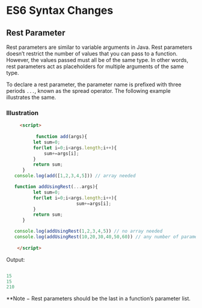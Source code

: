 # ES6 Syntax Changes

## Rest Parameter

Rest parameters are similar to variable arguments in Java. Rest parameters doesn’t restrict the number of values that you can pass to a function. However, the values passed must all be of the same type. In other words, rest parameters act as placeholders for multiple arguments of the same type.

To declare a rest parameter, the parameter name is prefixed with three periods `...`, known as the spread operator. The following example illustrates the same.

### Illustration

```html
     <script>
    
           function add(args){
          let sum=0;
          for(let i=0;i<args.length;i++){
              sum+=args[i];
          }
          return sum;
      }
   console.log(add([1,2,3,4,5])) // array needed

   function addUsingRest(...args){
          let sum=0;
          for(let i=0;i<args.length;i++){
                          sum+=args[i];
          }
          return sum;
      }

   console.log(addUsingRest(1,2,3,4,5)) // no array needed
   console.log(addUsingRest(10,20,30,40,50,60)) // any number of parameters
    
    </script>


```

Output:

```js

15
15
210

```

**Note − Rest parameters should be the last in a function’s parameter list.
